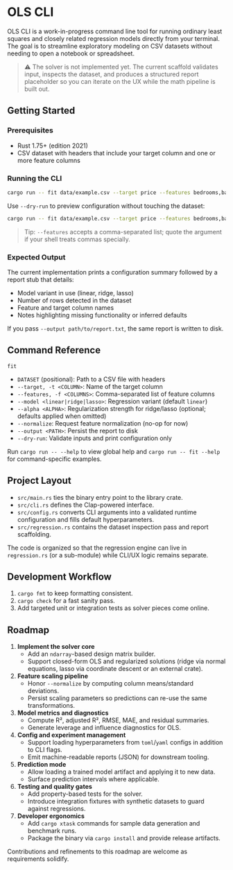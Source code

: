 # OLS CLI

OLS CLI is a work-in-progress command line tool for running ordinary least squares and closely related regression models directly from your terminal. The goal is to streamline exploratory modeling on CSV datasets without needing to open a notebook or spreadsheet.

> ⚠️ The solver is not implemented yet. The current scaffold validates input, inspects the dataset, and produces a structured report placeholder so you can iterate on the UX while the math pipeline is built out.

## Getting Started

### Prerequisites

- Rust 1.75+ (edition 2021)
- CSV dataset with headers that include your target column and one or more feature columns

### Running the CLI

```bash
cargo run -- fit data/example.csv --target price --features bedrooms,bathrooms,area --model ridge --alpha 0.75 --normalize
```

Use `--dry-run` to preview configuration without touching the dataset:

```bash
cargo run -- fit data/example.csv --target price --features bedrooms,bathrooms --dry-run
```

> Tip: `--features` accepts a comma-separated list; quote the argument if your shell treats commas specially.

### Expected Output

The current implementation prints a configuration summary followed by a report stub that details:

- Model variant in use (linear, ridge, lasso)
- Number of rows detected in the dataset
- Feature and target column names
- Notes highlighting missing functionality or inferred defaults

If you pass `--output path/to/report.txt`, the same report is written to disk.

## Command Reference

`fit`
- `DATASET` (positional): Path to a CSV file with headers
- `--target, -t <COLUMN>`: Name of the target column
- `--features, -f <COLUMNS>`: Comma-separated list of feature columns
- `--model <linear|ridge|lasso>`: Regression variant (default `linear`)
- `--alpha <ALPHA>`: Regularization strength for ridge/lasso (optional; defaults applied when omitted)
- `--normalize`: Request feature normalization (no-op for now)
- `--output <PATH>`: Persist the report to disk
- `--dry-run`: Validate inputs and print configuration only

Run `cargo run -- --help` to view global help and `cargo run -- fit --help` for command-specific examples.

## Project Layout

- `src/main.rs` ties the binary entry point to the library crate.
- `src/cli.rs` defines the Clap-powered interface.
- `src/config.rs` converts CLI arguments into a validated runtime configuration and fills default hyperparameters.
- `src/regression.rs` contains the dataset inspection pass and report scaffolding.

The code is organized so that the regression engine can live in `regression.rs` (or a sub-module) while CLI/UX logic remains separate.

## Development Workflow

1. `cargo fmt` to keep formatting consistent.
2. `cargo check` for a fast sanity pass.
3. Add targeted unit or integration tests as solver pieces come online.

## Roadmap

1. **Implement the solver core**
   - Add an `ndarray`-based design matrix builder.
   - Support closed-form OLS and regularized solutions (ridge via normal equations, lasso via coordinate descent or an external crate).
2. **Feature scaling pipeline**
   - Honor `--normalize` by computing column means/standard deviations.
   - Persist scaling parameters so predictions can re-use the same transformations.
3. **Model metrics and diagnostics**
   - Compute R², adjusted R², RMSE, MAE, and residual summaries.
   - Generate leverage and influence diagnostics for OLS.
4. **Config and experiment management**
   - Support loading hyperparameters from `toml`/`yaml` configs in addition to CLI flags.
   - Emit machine-readable reports (JSON) for downstream tooling.
5. **Prediction mode**
   - Allow loading a trained model artifact and applying it to new data.
   - Surface prediction intervals where applicable.
6. **Testing and quality gates**
   - Add property-based tests for the solver.
   - Introduce integration fixtures with synthetic datasets to guard against regressions.
7. **Developer ergonomics**
   - Add `cargo xtask` commands for sample data generation and benchmark runs.
   - Package the binary via `cargo install` and provide release artifacts.

Contributions and refinements to this roadmap are welcome as requirements solidify.
